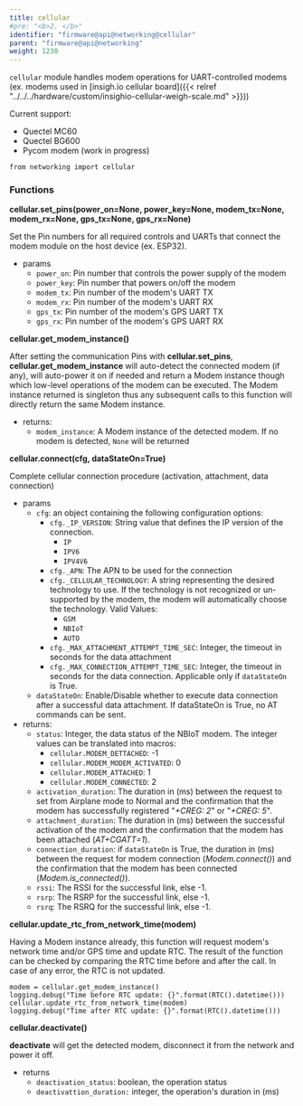 ```yaml
---
title: cellular
#pre: "<b>2. </b>"
identifier: "firmware@api@networking@cellular"
parent: "firmware@api@networking"
weight: 1230
---
```


`cellular` module handles modem operations for UART-controlled modems (ex. modems used in [insigh.io cellular board]({{< relref "../../../hardware/custom/insighio-cellular-weigh-scale.md" >}}))

Current support:

- Quectel MC60
- Quectel BG600
- Pycom modem (work in progress)

```
from networking import cellular
```

### Functions

**cellular.set_pins(power_on=None, power_key=None, modem_tx=None, modem_rx=None, gps_tx=None, gps_rx=None)**

Set the Pin numbers for all required controls and UARTs that connect the modem module on the host device (ex. ESP32).

- params
  - `power_on`: Pin number that controls the power supply of the modem
  - `power_key`: Pin number that powers on/off the modem
  - `modem_tx`: Pin number of the modem's UART TX
  - `modem_rx`: Pin number of the modem's UART RX
  - `gps_tx`: Pin number of the modem's GPS UART TX
  - `gps_rx`: Pin number of the modem's GPS UART RX

**cellular.get_modem_instance()**

After setting the communication Pins with **cellular.set_pins**, **cellular.get_modem_instance** will auto-detect the connected modem (if any), will auto-power it on if needed and return a Modem instance though which low-level operations of the modem can be executed. The Modem instance returned is singleton thus any subsequent calls to this function will directly return the same Modem instance.

- returns:
  - `modem_instance`: A Modem instance of the detected modem. If no modem is detected, `None` will be returned

**cellular.connect(cfg, dataStateOn=True)**

Complete cellular connection procedure (activation, attachment, data connection)

- params
  - `cfg`: an object containing the following configuration options:
    - `cfg._IP_VERSION`: String value that defines the IP version of the connection.
      - `IP`
      - `IPV6`
      - `IPV4V6`
    - `cfg._APN`: The APN to be used for the connection
    - `cfg._CELLULAR_TECHNOLOGY`: A string representing the desired technology to use. If the technology is not recognized or un-supported by the modem, the modem will automatically choose the technology. Valid Values:
      - `GSM`
      - `NBIoT`
      - `AUTO`
    - `cfg._MAX_ATTACHMENT_ATTEMPT_TIME_SEC`: Integer, the timeout in seconds for the data attachment
    - `cfg._MAX_CONNECTION_ATTEMPT_TIME_SEC`: Integer, the timeout in seconds for the data connection. Applicable only if `dataStateOn` is True.
  - `dataStateOn`: Enable/Disable whether to execute data connection after a successful data attachment. If dataStateOn is True, no AT commands can be sent.
- returns:
  - `status`: Integer, the data status of the NBIoT modem. The integer values can be translated into macros:
    - `cellular.MODEM_DETTACHED`: -1
    - `cellular.MODEM_MODEM_ACTIVATED`: 0
    - `cellular.MODEM_ATTACHED`: 1
    - `cellular.MODEM_CONNECTED`: 2
  - `activation_duration`: The duration in (ms) between the request to set from Airplane mode to Normal and the confirmation that the modem has successfully registered "_+CREG: 2_" or "_+CREG: 5_".
  - `attachment_duration`: The duration in (ms) between the successful activation of the modem and the confirmation that the modem has been attached (_AT+CGATT=1_).
  - `connection_duration`: if `dataStateOn` is True, the duration in (ms) between the request for modem connection (_Modem.connect()_) and the confirmation that the modem has been connected (_Modem.is_connected()_).
  - `rssi`: The RSSI for the successful link, else -1.
  - `rsrp`: The RSRP for the successful link, else -1.
  - `rsrq`: The RSRQ for the successful link, else -1.

**cellular.update_rtc_from_network_time(modem)**

Having a Modem instance already, this function will request modem's network time and/or GPS time and update RTC. The result of the function can be checked by comparing the RTC time before and after the call. In case of any error, the RTC is not updated.

```
modem = cellular.get_modem_instance()
logging.debug("Time before RTC update: {}".format(RTC().datetime()))
cellular.update_rtc_from_network_time(modem)
logging.debug("Time after RTC update: {}".format(RTC().datetime()))

```

**cellular.deactivate()**

**deactivate** will get the detected modem, disconnect it from the network and power it off.

- returns
  - `deactivation_status`: boolean, the operation status
  - `deactivattion_duration:` integer, the operation's duration in (ms)
